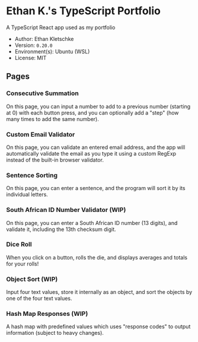 # Ethan K.'s TypeScript Portfolio

A TypeScript React app used as my portfolio

- Author: Ethan Kletschke
- Version: `0.20.0` <!-- New version number = commit number -->
- Environment(s): Ubuntu (WSL)
- License: MIT

## Pages

### Consecutive Summation

On this page, you can input a number to add to a previous number (starting at 0)
with each button press, and you can optionally add a "step" (how many times
to add the same number).

### Custom Email Validator

On this page, you can validate an entered email address, and the app will automatically
validate the email as you type it using a custom RegExp instead of the built-in browser
validator.

### Sentence Sorting

On this page, you can enter a sentence, and the program will sort it by its individual letters.

### South African ID Number Validator (WIP)

On this page, you can enter a South African ID number (13 digits), and
validate it, including the 13th checksum digit.

### Dice Roll

When you click on a button, rolls the die, and displays averages and totals for your
rolls!

### Object Sort (WIP)

Input four text values, store it internally as an object, and sort the objects
by one of the four text values.

### Hash Map Responses (WIP)

A hash map with predefined values which uses "response codes" to
output information (subject to heavy changes).
